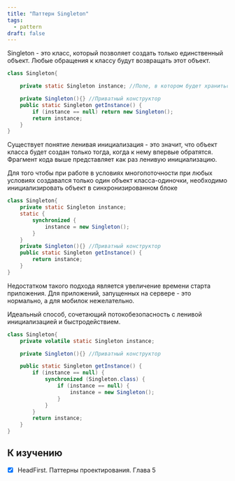 ```yaml
---
title: "Паттерн Singleton"
tags:
  - pattern
draft: false
---
```


Singleton - это класс, который позволяет создать только единственный объект. Любые обращения к классу будут возвращать этот объект.
```java
class Singleton{

    private static Singleton instance; //Поле, в котором будет храниться единственная реализация класса

    private Singleton(){} //Приватный конструктор
    public static Singleton getInstance() {
        if (instance == null) return new Singleton();
        return instance;
    }
}
```

Существует понятие ленивая инициализация - это значит, что объект класса будет создан только тогда, когда к нему впервые обратятся. Фрагмент кода выше представляет как раз ленивую инициализацию.

Для того чтобы при работе в условиях многопоточности при любых условиях создавался только один объект класса-одиночки, необходимо инициализировать объект в синхронизированном блоке
```java
class Singleton{
    private static Singleton instance;
    static {
        synchronized {
            instance = new Singleton();
        }
    }
    private Singleton(){} //Приватный конструктор
    public static Singleton getInstance() {
        return instance;
    }
}
```

Недостатком такого подхода является увеличение времени старта приложения. Для приложений, запущенных на сервере - это нормально, а для мобилок нежелательно.

Идеальный способ, сочетающий потокобезопасность с ленивой инициализацией и быстродействием.
```java
class Singleton{
    private volatile static Singleton instance;

    private Singleton(){} //Приватный конструктор

    public static Singleton getInstance() {
        if (instance == null) {
            synchronized (Singleton.class) {
                if (instance == null) {
                    instance = new Singleton();
                }
            }
        }
        return instance;
    }
}
```

## К изучению
- [X] HeadFirst. Паттерны проектирования. Глава 5